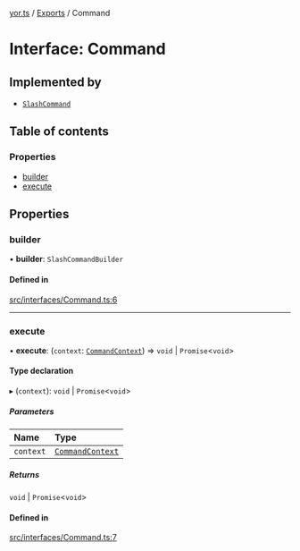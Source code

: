 [yor.ts](../README.md) / [Exports](../modules.md) / Command

# Interface: Command

## Implemented by

- [`SlashCommand`](../classes/SlashCommand.md)

## Table of contents

### Properties

- [builder](Command.md#builder)
- [execute](Command.md#execute)

## Properties

### builder

• **builder**: `SlashCommandBuilder`

#### Defined in

[src/interfaces/Command.ts:6](https://github.com/OreOreki/interactions.ts/blob/2616a4b/src/interfaces/Command.ts#L6)

___

### execute

• **execute**: (`context`: [`CommandContext`](../classes/CommandContext.md)) => `void` \| `Promise`\<`void`\>

#### Type declaration

▸ (`context`): `void` \| `Promise`\<`void`\>

##### Parameters

| Name | Type |
| :------ | :------ |
| `context` | [`CommandContext`](../classes/CommandContext.md) |

##### Returns

`void` \| `Promise`\<`void`\>

#### Defined in

[src/interfaces/Command.ts:7](https://github.com/OreOreki/interactions.ts/blob/2616a4b/src/interfaces/Command.ts#L7)
